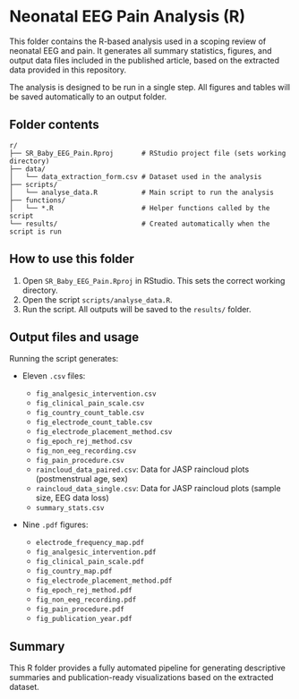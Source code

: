
# Neonatal EEG Pain Analysis (R)

This folder contains the R-based analysis used in a scoping review of neonatal EEG and pain. It generates all summary statistics, figures, and output data files included in the published article, based on the extracted data provided in this repository.

The analysis is designed to be run in a single step. All figures and tables will be saved automatically to an output folder.

## Folder contents

```
r/
├── SR_Baby_EEG_Pain.Rproj       # RStudio project file (sets working directory)
├── data/
│   └── data_extraction_form.csv # Dataset used in the analysis
├── scripts/
│   └── analyse_data.R           # Main script to run the analysis
├── functions/
│   └── *.R                      # Helper functions called by the script
└── results/                     # Created automatically when the script is run
```

## How to use this folder

1. Open `SR_Baby_EEG_Pain.Rproj` in RStudio. This sets the correct working directory.
2. Open the script `scripts/analyse_data.R`.
3. Run the script. All outputs will be saved to the `results/` folder.

## Output files and usage

Running the script generates:

- Eleven `.csv` files:

  - `fig_analgesic_intervention.csv`
  - `fig_clinical_pain_scale.csv`
  - `fig_country_count_table.csv`
  - `fig_electrode_count_table.csv`
  - `fig_electrode_placement_method.csv`
  - `fig_epoch_rej_method.csv`
  - `fig_non_eeg_recording.csv`
  - `fig_pain_procedure.csv`
  - `raincloud_data_paired.csv`: Data for JASP raincloud plots (postmenstrual age, sex)
  - `raincloud_data_single.csv`: Data for JASP raincloud plots (sample size, EEG data loss)
  - `summary_stats.csv`

- Nine `.pdf` figures:

  - `electrode_frequency_map.pdf`
  - `fig_analgesic_intervention.pdf`
  - `fig_clinical_pain_scale.pdf`
  - `fig_country_map.pdf`
  - `fig_electrode_placement_method.pdf`
  - `fig_epoch_rej_method.pdf`
  - `fig_non_eeg_recording.pdf`
  - `fig_pain_procedure.pdf`
  - `fig_publication_year.pdf`

## Summary

This R folder provides a fully automated pipeline for generating descriptive summaries and publication-ready visualizations based on the extracted dataset.
